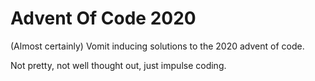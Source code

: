 # Advent Of Code 2020

(Almost certainly) Vomit inducing solutions to the 2020 advent of code.

Not pretty, not well thought out, just impulse coding.
